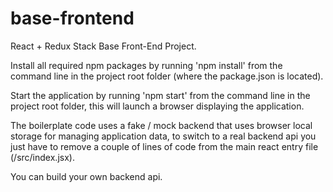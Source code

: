 # base-frontend

React + Redux Stack Base Front-End Project.

Install all required npm packages by running 'npm install' from the command line in the project root folder (where the package.json is located).

Start the application by running 'npm start' from the command line in the project root folder, this will launch a browser displaying the application.

The boilerplate code uses a fake / mock backend that uses browser local storage for managing application data, to switch to a real backend api you just have to remove a couple of lines of code from the main react entry file (/src/index.jsx).

You can build your own backend api.

